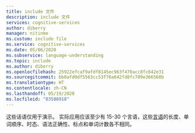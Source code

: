 ```yaml
---
title: include 文件
description: include 文件
services: cognitive-services
author: diberry
manager: nitinme
ms.custom: include file
ms.service: cognitive-services
ms.date: 05/06/2020
ms.subservice: language-understanding
ms.topic: include
ms.author: diberry
ms.openlocfilehash: 25922efcaf9afdf8145ec963f470acc8fc642e31
ms.sourcegitcommit: bb0afd0df5563cc53f76a642fd8fc709e366568b
ms.translationtype: HT
ms.contentlocale: zh-CN
ms.lasthandoff: 05/19/2020
ms.locfileid: "83588918"
---
```

这些话语仅用于演示。 实际应用应该至少有 15-30 个言语，这些[言语](../luis-concept-utterance.md)的长度、单词顺序、时态、语法正确性、标点和单词计数各不相同。